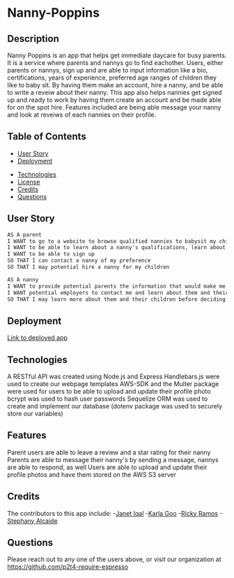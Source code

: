 # Nanny-Poppins

## Description
Nanny Poppins is an app that helps get immediate daycare for busy parents. It is a service where parents and nannys go to find eachother. Users, either parents or nannys, sign up and are able to input information like a bio, certifications, years of experience, preferred age ranges of children they like to baby sit. 
By having them make an account, hire a nanny, and be able to write a reveiw about their nanny. This app also helps nannies get signed up and ready to work by having them create an account and be made able for on the spot hire. Features included are being able message your nanny and look at reveiws of each nannies on their profile.
 ## Table of Contents 
  
  * [User Story](#userstory)
  * [Deployment](#deployment)
<!--   * [Screenshots](#screenshots) -->
  * [Technologies](#technologies)
  * [License](#license)
  * [Credits](#credits)
  * [Questions](#questions)
  
  ## User Story
  ```md
  AS A parent
  I WANT to go to a website to browse qualified nannies to babysit my children
  I WANT to be able to learn about a nanny's qualifications, learn about the person, know their hourly-rate, years of experience in child care and education level.
  I WANT to be able to sign up 
  SO THAT I can contact a nanny of my preference 
  SO THAT I may potential hire a nanny for my children
  
  AS A nanny
 I WANT to provide potential parents the information that would make me the best candidate to nanny their children
 I WANT potential employers to contact me and learn about them and their children
 SO THAT I may learn more about them and their children before deciding to nanny their children
  ```
## Deployment
[Link to deployed app](https://nanny-poppins.herokuapp.com/)

## Technologies
A RESTful API was created using Node.js and Express
Handlebars.js were used to create our webpage templates
AWS-SDK and the Multer package were used for users to be able to upload and update their profile photo
bcrypt was used to hash user passwords
Sequelize ORM was used to create and implement our database (dotenv package was used to securely store our variables)

## Features
Parent users are able to leave a review and a star rating for their nanny
Parents are able to message their nanny's by sending a message, nannys are able to respond, as well
Users are able to upload and update their profile photos and have them stored on the AWS S3 server

## Credits
The contributors to this app include:
-[Janet Iqal](www.github.com/janetiqal)
-[Karla Goo](www.github.com/karlagoo)
-[Ricky Ramos](www.github.com/rickyramos)
-[Stephany Alcaide](www.github.com/stephanyalcaide)

## Questions
Please reach out to any one of the users above, or visit our organization at https://github.com/p2t4-require-espresso
